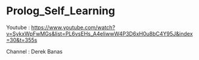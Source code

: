 # Prolog_Self_Learning

Youtube : https://www.youtube.com/watch?v=SykxWpFwMGs&list=PL6vsEHs_A4eliwwW4P3D6xH0u8bC4Y95J&index=30&t=355s

Channel : Derek Banas